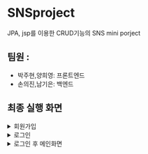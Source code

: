 # SNSproject
JPA, jsp를 이용한 CRUD기능의 SNS mini porject

## 팀원 : 
- 박주현,양희영: 프론트엔드 <br>
- 손의진,남기은: 백엔드

## 최종 실행 화면

<details>
<summary>회원가입</summary>
<div markdown="1">
  
![singup](https://user-images.githubusercontent.com/66557175/99492075-44315a00-29b0-11eb-9d56-a4ef14f0c490.PNG)
 
</div>
</details>

<details>
<summary>로그인</summary>
<div markdown="1">
  
![login](https://user-images.githubusercontent.com/66557175/99492440-eea97d00-29b0-11eb-8b66-e68263494b8d.PNG)
 
</div>
</details>

<details>
<summary>로그인 후 메인화면</summary>
<div markdown="1">

![main](https://user-images.githubusercontent.com/66557175/99493272-4b596780-29b2-11eb-9e46-5bd5b1382bae.PNG)

</div>
</details>
